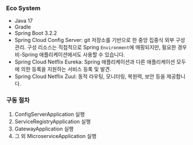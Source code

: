 ### Eco System
- Java 17
- Gradle
- Spring Boot 3.2.2
- Spring Cloud Config Server: git 저장소를 기반으로 한 중앙 집중식 외부 구성 관리. 구성 리소스는 직접적으로 Spring `Environment`에 매핑되지만, 필요한 경우 비-Spring 애플리케이션에서도 사용할 수 있습니다.
- Spring Cloud Netflix Eureka: Spring 애플리케이션과 다른 애플리케이션 모두에 의한 등록을 지원하는 서비스 등록 및 발견.
- Spring Cloud Netflix Zuul: 동적 라우팅, 모니터링, 복원력, 보안 등을 제공합니다.

### 구동 절차
1. ConfigServerApplication 실행
2. ServiceRegistryApplication 실행
3. GatewayApplication 실행
4. 그 외 MicroserviceApplication 실행

###